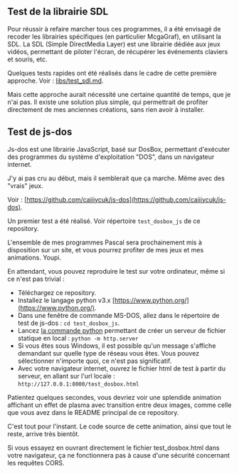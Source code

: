 ## Test de la librairie SDL

Pour réussir à refaire marcher tous ces programmes, il a été envisagé de recoder les librairies spécifiques (en particulier McgaGraf), en utilisant la SDL. La SDL (Simple DirectMedia Layer) est une librairie dédiée aux jeux vidéos, permettant de piloter l'écran, de récupérer les événements claviers et souris, etc.

Quelques tests rapides ont été réalisés dans le cadre de cette première approche. Voir : [libs/test_sdl.md](libs/test_sdl.md).

Mais cette approche aurait nécessité une certaine quantité de temps, que je n'ai pas. Il existe une solution plus simple, qui permettrait de profiter directement de mes anciennes créations, sans rien avoir à installer.


## Test de js-dos

Js-dos est une librairie JavaScript, basé sur DosBox, permettant d'exécuter des programmes du système d'exploitation "DOS", dans un navigateur internet.

J'y ai pas cru au début, mais il semblerait que ça marche. Même avec des "vrais" jeux.

Voir : [https://github.com/caiiiycuk/js-dos](https://github.com/caiiiycuk/js-dos).

Un premier test a été réalisé. Voir répertoire `test_dosbox_js` de ce repository.

L'ensemble de mes programmes Pascal sera prochainement mis à disposition sur un site, et vous pourrez profiter de mes jeux et mes animations. Youpi.

En attendant, vous pouvez reproduire le test sur votre ordinateur, même si ce n'est pas trivial :

 - Téléchargez ce repository.
 - Installez le langage python v3.x [https://www.python.org/](https://www.python.org/).
 - Dans une fenêtre de commande MS-DOS, allez dans le répertoire de test de js-dos : `cd test_dosbox_js`.
 - Lancez [la commande python](https://stackoverflow.com/questions/7943751/what-is-the-python-3-equivalent-of-python-m-simplehttpserver) permettant de créer un serveur de fichier statique en local : `python -m http.server`
 - Si vous êtes sous Windows, il est possible qu'un message s'affiche demandant sur quelle type de réseau vous êtes. Vous pouvez sélectionner n'importe quoi, ce n'est pas significatif.
 - Avec votre navigateur internet, ouvrez le fichier html de test à partir du serveur, en allant sur l'url locale : `http://127.0.0.1:8000/test_dosbox.html`

Patientez quelques secondes, vous devriez voir une splendide animation affichant un effet de plasma avec transition entre deux images, comme celle que vous avez dans le README principal de ce repository.

C'est tout pour l'instant. Le code source de cette animation, ainsi que tout le reste, arrive très bientôt.

Si vous essayez en ouvrant directement le fichier test\_dosbox.html dans votre navigateur, ça ne fonctionnera pas à cause d'une sécurité concernant les requêtes CORS.
